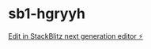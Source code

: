 # sb1-hgryyh

[Edit in StackBlitz next generation editor ⚡️](https://stackblitz.com/~/github.com/ZachRad/sb1-hgryyh)
